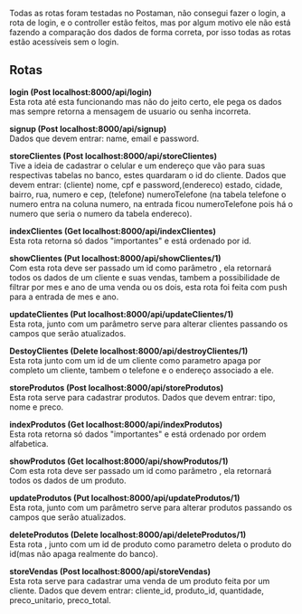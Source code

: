 Todas as rotas foram testadas no Postaman, não consegui fazer o login, a rota de login, e o controller estão feitos, mas por algum motivo ele não está fazendo a comparação dos dados de forma correta, por isso todas as rotas estão acessíveis sem o login.

## Rotas

**login  (Post localhost:8000/api/login)** <br>
    Esta rota até esta funcionando mas não do jeito certo, ele pega os dados mas sempre retorna a mensagem de usuario ou senha incorreta.

**signup (Post localhost:8000/api/signup)** <br>
    Dados que devem entrar: name, email e password.

**storeClientes (Post localhost:8000/api/storeClientes)** <br>
    Tive a ideia de cadastrar o celular e um endereço que vão para suas respectivas tabelas no banco, estes quardaram o id do cliente.
    Dados que devem entrar: (cliente) nome, cpf e password,(endereco) estado, cidade, bairro, rua, numero e cep, (telefone) numeroTelefone (na tabela telefone o            numero entra na coluna numero, na entrada ficou numeroTelefone pois há o numero que seria o numero da tabela endereco).

**indexClientes (Get localhost:8000/api/indexClientes)** <br>
    Esta rota retorna só dados "importantes" e está ordenado por id.

**showClientes (Put localhost:8000/api/showClientes/1)** <br>
    Com esta rota deve ser passado um id como parâmetro , ela retornará todos os dados de um cliente e suas vendas, tambem a possibilidade de filtrar por mes e ano         de uma venda ou os dois, esta rota foi feita com push para a entrada de mes e ano.

**updateClientes (Put localhost:8000/api/updateClientes/1)** <br>
    Esta rota, junto com um parâmetro serve para alterar clientes passando os campos que serão atualizados.

**DestoyClientes (Delete localhost:8000/api/destroyClientes/1)** <br>
    Esta rota junto com um id de um cliente como parametro apaga por completo um cliente, tambem o telefone e o endereço associado a ele.

**storeProdutos (Post localhost:8000/api/storeProdutos)** <br>
    Esta rota serve para cadastrar produtos.
    Dados que devem entrar: tipo, nome e preco.

**indexProdutos (Get localhost:8000/api/indexProdutos)** <br>
    Esta rota retorna só dados "importantes" e está ordenado por ordem alfabetica.

**showProdutos (Get localhost:8000/api/showProdutos/1)** <br>
    Com esta rota deve ser passado um id como parâmetro , ela retornará todos os dados de um produto.

**updateProdutos (Put localhost:8000/api/updateProdutos/1)** <br>
    Esta rota, junto com um parâmetro serve para alterar produtos passando os campos que serão atualizados.

**deleteProdutos (Delete localhost:8000/api/deleteProdutos/1)** <br>
    Esta rota , junto com um id de produto como parametro deleta o produto do id(mas não apaga realmente do banco).

**storeVendas (Post localhost:8000/api/storeVendas)** <br>
    Esta rota serve para cadastrar uma venda de um produto feita por um cliente.
    Dados que devem entrar: cliente_id, produto_id, quantidade, preco_unitario, preco_total.
